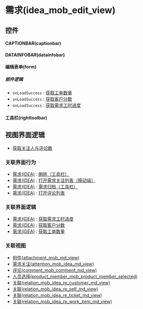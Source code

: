 # 需求(idea_mob_edit_view)  <!-- {docsify-ignore-all} -->



## 控件
#### CAPTIONBAR(captionbar)
#### DATAINFOBAR(datainfobar)
#### 编辑表单(form)

##### 部件逻辑
* `onLoadSuccess` : [获取工单数量](module/ProdMgmt/idea/uilogic/get_ticket_num)
* `onLoadSuccess` : [获取客户分数](module/ProdMgmt/idea/uilogic/get_customer_score)
* `onLoadSuccess` : [获取需求工时进度](module/ProdMgmt/idea/uilogic/get_workload_schedule)
#### 工具栏(righttoolbar)

## 视图界面逻辑
  * [获取关注人与评论数](module/TestMgmt/test_case/uilogic/fill_att_com_count)


### 关联界面行为
  * [需求(IDEA)](module/ProdMgmt/idea) : [删除（工具栏）](module/ProdMgmt/idea#界面行为)
  * [需求(IDEA)](module/ProdMgmt/idea) : [打开需求关注列表（移动端）](module/ProdMgmt/idea#界面行为)
  * [需求(IDEA)](module/ProdMgmt/idea) : [需求归档（工具栏）](module/ProdMgmt/idea#界面行为)
  * [需求(IDEA)](module/ProdMgmt/idea) : [打开评论列表](module/ProdMgmt/idea#界面行为)

### 关联界面逻辑
  * [需求(IDEA)](module/ProdMgmt/idea) : [获取需求工时进度](module/ProdMgmt/idea/uilogic/get_workload_schedule)
  * [需求(IDEA)](module/ProdMgmt/idea) : [获取客户分数](module/ProdMgmt/idea/uilogic/get_customer_score)
  * [需求(IDEA)](module/ProdMgmt/idea) : [获取工单数量](module/ProdMgmt/idea/uilogic/get_ticket_num)

### 关联视图
  * [附件(attachment_mob_md_view)](app/view/attachment_mob_md_view)
  * [需求关注(attention_mob_idea_md_view)](app/view/attention_mob_idea_md_view)
  * [评论(comment_mob_comment_md_view)](app/view/comment_mob_comment_md_view)
  * [人员选择(product_member_mob_product_member_selected)](app/view/product_member_mob_product_member_selected)
  * [关联(relation_mob_idea_re_customer_md_view)](app/view/relation_mob_idea_re_customer_md_view)
  * [关联(relation_mob_idea_re_self_md_view)](app/view/relation_mob_idea_re_self_md_view)
  * [关联(relation_mob_idea_re_ticket_md_view)](app/view/relation_mob_idea_re_ticket_md_view)
  * [关联(relation_mob_idea_re_work_item_md_view)](app/view/relation_mob_idea_re_work_item_md_view)

<script>
 const { createApp } = Vue
  createApp({
    data() {
      return {

      }
    }
  }).use(ElementPlus).mount('#app')
</script>